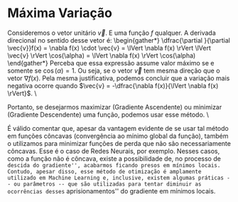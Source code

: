 # Máxima Variação

Consideremos o vetor unitário $\vec{v}$. E uma função $f$ qualquer. A derivada direcional no sentido desse vetor é: \begin{gather\*} \dfrac{\partial }{\partial \vec{v\}}f(x) = \nabla f(x) \cdot \vec{v} = \lVert \nabla f(x) \rVert \lVert \vec{v} \rVert \cos(\alpha) = \lVert \nabla f(x) \rVert \cos(\alpha) \end{gather\*} Perceba que essa expressão assume valor máximo se e somente se $\cos(\alpha) = 1$. Ou seja, se o vetor $\vec{v}$ tem mesma direção que o vetor $\nabla f(x)$. Pela mesma justificativa, podemos concluir que a variação mais negativa ocorre quando $\vec{v} = -\dfrac{\nabla f(x)}{\lVert \nabla f(x) \rVert}$. \\

Portanto, se desejarmos maximizar (Gradiente Ascendente) ou minimizar (Gradiente Descendente) uma função, podemos usar esse método. \\

É válido comentar que, apesar da vantagem evidente de se usar tal método em funções côncavas (convergência ao mínimo global da função), também o utilizamos para minimizar funções de perda que não são necessariamente côncavas. Esse é o caso de Redes Neurais, por exemplo. Nesses casos, como a função não é côncava, existe a possibilidade de, no processo de `descida do gradiente'', acabarmos ficando presos em mínimos locais. Contudo, apesar disso, esse método de otimização é amplamente utilizado em Machine Learning e, inclusive, existem algumas práticas -- ou parâmetros -- que são utilizadas para tentar diminuir as ocorrências desses` aprisionamentos'' do gradiente em mínimos locais.
